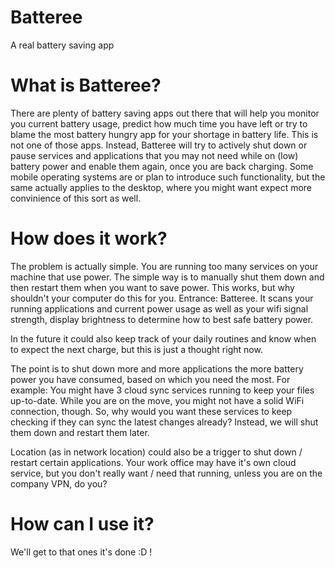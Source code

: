 # Batteree
A real battery saving app

# What is Batteree?
There are plenty of battery saving apps out there that will help you monitor you current battery usage, predict how much time you have left or try to blame the most battery hungry app for your shortage in battery life. This is not one of those apps. Instead, Batteree will try to actively shut down or pause services and applications that you may not need while on (low) battery power and enable them again, once you are back charging. Some mobile operating systems are or plan to introduce such functionality, but the same actually applies to the desktop, where you might want expect more convinience of this sort as well.

# How does it work?
The problem is actually simple. You are running too many services on your machine that use power. The simple way is to manually shut them down and then restart them when you want to save power. This works, but why shouldn't your computer do this for you. Entrance: Batteree. It scans your running applications and current power usage as well as your wifi signal strength, display brightness to determine how to best safe battery power.

In the future it could also keep track of your daily routines and know when to expect the next charge, but this is just a thought right now.

The point is to shut down more and more applications the more battery power you have consumed, based on which you need the most. For example: You might have 3 cloud sync services running to keep your files up-to-date. While you are on the move, you might not have a solid WiFi connection, though. So, why would you want these services to keep checking if they can sync the latest changes already? Instead, we will shut them down and restart them later.

Location (as in network location) could also be a trigger to shut down / restart certain applications. Your work office may have it's own cloud service, but you don't really want / need that running, unless you are on the company VPN, do you?

# How can I use it?
We'll get to that ones it's done :D !
